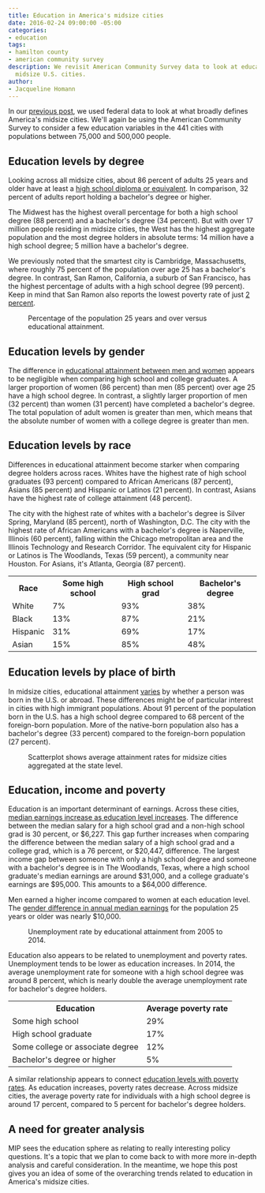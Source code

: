 ```yaml
---
title: Education in America's midsize cities
date: 2016-02-24 09:00:00 -05:00
categories:
- education
tags:
- hamilton county
- american community survey
description: We revisit American Community Survey data to look at education in 441
  midsize U.S. cities.
author:
- Jacqueline Homann
---
```


In our [previous post](http://metroideas.org/blog/get-to-know-americas-midsize-cities/), we used federal data to look at what broadly defines America's midsize cities. We'll again be using the American Community Survey to consider a few education variables in the 441 cities with populations between 75,000 and 500,000 people.

## Education levels by degree

Looking across all midsize cities, about 86 percent of adults 25 years and older have at least a [high school diploma or equivalent](http://factfinder.census.gov/faces/tableservices/jsf/pages/productview.xhtml?pid=ACS_14_1YR_S1501&prodType=table). In comparison, 32 percent of adults report holding a bachelor's degree or higher. 

The Midwest has the highest overall percentage for both a high school degree (88 percent) and a bachelor's degree (34 percent). But with over 17 million people residing in midsize cities, the West has the highest aggregate population and the most degree holders in absolute terms: 14 million have a high school degree; 5 million have a bachelor's degree.

We previously noted that the smartest city is Cambridge, Massachusetts, where roughly 75 percent of the population over age 25 has a bachelor's degree. In contrast, San Ramon, California, a suburb of San Francisco, has the highest percentage of adults with a high school degree (99 percent). Keep in mind that San Ramon also reports the lowest poverty rate of just [2 percent](http://factfinder.census.gov/faces/tableservices/jsf/pages/productview.xhtml?pid=ACS_14_1YR_S1701&prodType=table).

<figure>
  <div id="educational-attainment"></div>
  <figcaption>Percentage of the population 25 years and over versus educational attainment.</figcaption>
</figure>

## Education levels by gender

The difference in [educational attainment between men and women](http://factfinder.census.gov/faces/tableservices/jsf/pages/productview.xhtml?pid=ACS_14_1YR_B15002&prodType=table) appears to be negligible when comparing high school and college graduates. A larger proportion of women (86 percent) than men (85 percent) over age 25 have a high school degree. In contrast, a slightly larger proportion of men (32 percent) than women (31 percent) have completed a bachelor's degree. The total population of adult women is greater than men, which means that the absolute number of women with a college degree is greater than men.

## Education levels by race

Differences in educational attainment become starker when comparing degree holders across races. Whites have the highest rate of high school graduates (93 percent) compared to  African Americans (87 percent), Asians (85 percent) and Hispanic or Latinos (21 percent). In contrast, Asians have the highest rate of college attainment (48 percent).

The city with the highest rate of whites with a bachelor's degree is Silver Spring, Maryland (85 percent), north of Washington, D.C. The city with the highest rate of African Americans with a bachelor's degree is Naperville, Illinois (60 percent), falling within the Chicago metropolitan area and the Illinois Technology and Research Corridor. The equivalent city for Hispanic or Latinos is The Woodlands, Texas (59 percent), a community near Houston. For Asians, it's Atlanta, Georgia (87 percent).

<table>
  <tbody>
    <tr>
      <th>Race</th>
      <th>Some high school</th>
      <th>High school grad</th>
      <th>Bachelor's degree</th>
    </tr>
    <tr>
      <td>White</td>
      <td>7%</td>
      <td>93%</td>
      <td>38%</td>
    </tr>
    <tr>
      <td>Black</td>
      <td>13%</td>
      <td>87%</td>
      <td>21%</td>
    </tr>
    <tr>
      <td>Hispanic</td>
      <td>31%</td>
      <td>69%</td>
      <td>17%</td>
    </tr>
    <tr>
      <td>Asian</td>
      <td>15%</td>
      <td>85%</td>
      <td>48%</td>
    </tr>
  </tbody>
</table>

## Education levels by place of birth

In midsize cities, educational attainment [varies](http://factfinder.census.gov/faces/tableservices/jsf/pages/productview.xhtml?pid=ACS_14_5YR_B06009&prodType=table) by whether a person was born in the U.S. or abroad. These differences might be of particular interest in cities with high immigrant populations. About 91 percent of the population born in the U.S. has a high school degree compared to 68 percent of the foreign-born population. More of the native-born population also has a bachelor's degree (33 percent) compared to the foreign-born population (27 percent).

<figure>
  <div id="education-native-foreign"></div>
  <figcaption>Scatterplot shows average attainment rates for midsize cities aggregated at the state level.</figcaption>
</figure>

## Education, income and poverty

Education is an important determinant of earnings. Across these cities, [median earnings increase as education level increases](http://factfinder.census.gov/faces/tableservices/jsf/pages/productview.xhtml?pid=ACS_14_1YR_S1501&prodType=table). The difference between the median salary for a high school grad and a non-high school grad is 30 percent, or $6,227. This gap further increases when comparing the difference between the median salary of a high school grad and a college grad, which is a 76 percent, or $20,447, difference. The largest income gap between someone with only a high school degree and someone with a bachelor's degree is in The Woodlands, Texas, where a high school graduate's median earnings are around $31,000, and a college graduate's earnings are $95,000. This amounts to a $64,000 difference. 

Men earned a higher income compared to women at each education level. The [gender difference in annual median earnings](http://factfinder.census.gov/faces/tableservices/jsf/pages/productview.xhtml?pid=ACS_14_1YR_S2001&prodType=table) for the population 25 years or older was nearly $10,000.

<figure>
  <div id="unemployment-by-education"></div>
  <figcaption>Unemployment rate by educational attainment from 2005 to 2014.</figcaption>
</figure>

Education also appears to be related to unemployment and poverty rates. Unemployment tends to be lower as education increases. In 2014, the average unemployment rate for someone with a high school degree was around 8 percent, which is nearly double the average unemployment rate for bachelor's degree holders.

<table>
  <tbody>
    <tr>
        <th>Education</th>
        <th>Average poverty rate</th>
    </tr>
    <tr>
        <td>Some high school</td>
        <td>29%</td>
    </tr>
    <tr>
        <td>High school graduate</td>
        <td>17%</td>
    </tr>
    <tr>
        <td>Some college or associate degree</td>
        <td>12%</td>
    </tr>
    <tr>
        <td>Bachelor's degree or higher</td>
        <td>5%</td>
    </tr>
  </tbody>
</table>

A similar relationship appears to connect [education levels with poverty rates](http://factfinder.census.gov/faces/tableservices/jsf/pages/productview.xhtml?pid=ACS_14_1YR_S1701&prodType=table). As education increases, poverty rates decrease. Across midsize cities, the average poverty rate for individuals with a high school degree is around 17 percent, compared to 5 percent for bachelor's degree holders.

## A need for greater analysis

MIP sees the education sphere as relating to really interesting policy questions. It's a topic that we plan to come back to with more more in-depth analysis and careful consideration. In the meantime, we hope this post gives you an idea of some of the overarching trends related to education in America's midsize cities. 

<script src="https://cdnjs.cloudflare.com/ajax/libs/pym/0.4.5/pym.min.js"></script>
<script>
  new pym.Parent("educational-attainment", "http://graphics.metroideas.org/charts/linechart-education-attainment/", {});
  new pym.Parent("education-native-foreign", "http://graphics.metroideas.org/charts/scatterplot-education-by-birth/", {});
  new pym.Parent("unemployment-by-education", "http://graphics.metroideas.org/charts/linechart-unemployment-education/", {});
</script>